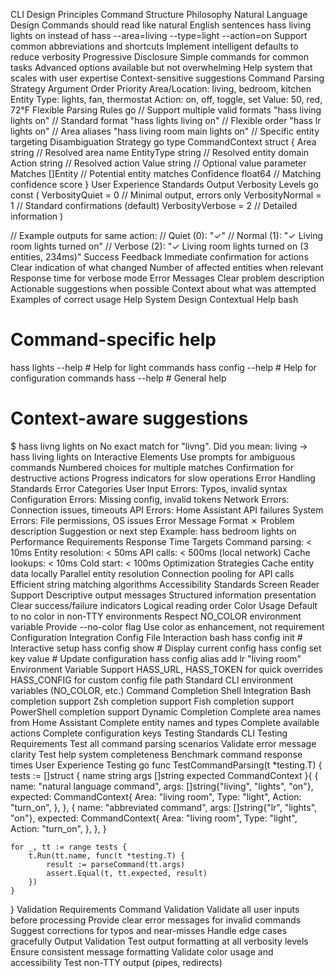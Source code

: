 CLI Design Principles
Command Structure Philosophy
Natural Language Design
Commands should read like natural English sentences
hass living lights on instead of hass --area=living --type=light --action=on
Support common abbreviations and shortcuts
Implement intelligent defaults to reduce verbosity
Progressive Disclosure
Simple commands for common tasks
Advanced options available but not overwhelming
Help system that scales with user expertise
Context-sensitive suggestions
Command Parsing Strategy
Argument Order Priority
Area/Location: living, bedroom, kitchen
Entity Type: lights, fan, thermostat
Action: on, off, toggle, set
Value: 50, red, 72°F
Flexible Parsing Rules
go
// Support multiple valid formats
"hass living lights on"           // Standard format
"hass lights living on"           // Flexible order
"hass lr lights on"              // Area aliases
"hass living room main lights on" // Specific entity targeting
Disambiguation Strategy
go
type CommandContext struct {
    Area        string   // Resolved area name
    EntityType  string   // Resolved entity domain
    Action      string   // Resolved action
    Value       string   // Optional value parameter
    Matches     []Entity // Potential entity matches
    Confidence  float64  // Matching confidence score
}
User Experience Standards
Output Verbosity Levels
go
const (
    VerbosityQuiet  = 0 // Minimal output, errors only
    VerbosityNormal = 1 // Standard confirmations (default)
    VerbosityVerbose = 2 // Detailed information
)

// Example outputs for same action:
// Quiet (0):   "✓"
// Normal (1):  "✓ Living room lights turned on"
// Verbose (2): "✓ Living room lights turned on (3 entities, 234ms)"
Success Feedback
Immediate confirmation for actions
Clear indication of what changed
Number of affected entities when relevant
Response time for verbose mode
Error Messages
Clear problem description
Actionable suggestions when possible
Context about what was attempted
Examples of correct usage
Help System Design
Contextual Help
bash
# Command-specific help
hass lights --help          # Help for light commands
hass config --help          # Help for configuration commands
hass --help                 # General help

# Context-aware suggestions
$ hass livng lights on
No exact match for "livng". Did you mean:
  living → hass living lights on
Interactive Elements
Use prompts for ambiguous commands
Numbered choices for multiple matches
Confirmation for destructive actions
Progress indicators for slow operations
Error Handling Standards
Error Categories
User Input Errors: Typos, invalid syntax
Configuration Errors: Missing config, invalid tokens
Network Errors: Connection issues, timeouts
API Errors: Home Assistant API failures
System Errors: File permissions, OS issues
Error Message Format
✗ Problem description
  Suggestion or next step
  Example: hass bedroom lights on
Performance Requirements
Response Time Targets
Command parsing: < 10ms
Entity resolution: < 50ms
API calls: < 500ms (local network)
Cache lookups: < 10ms
Cold start: < 100ms
Optimization Strategies
Cache entity data locally
Parallel entity resolution
Connection pooling for API calls
Efficient string matching algorithms
Accessibility Standards
Screen Reader Support
Descriptive output messages
Structured information presentation
Clear success/failure indicators
Logical reading order
Color Usage
Default to no color in non-TTY environments
Respect NO_COLOR environment variable
Provide --no-color flag
Use color as enhancement, not requirement
Configuration Integration
Config File Interaction
bash
hass config init           # Interactive setup
hass config show          # Display current config
hass config set key value # Update configuration
hass config alias add lr "living room"
Environment Variable Support
HASS_URL, HASS_TOKEN for quick overrides
HASS_CONFIG for custom config file path
Standard CLI environment variables (NO_COLOR, etc.)
Command Completion
Shell Integration
Bash completion support
Zsh completion support
Fish completion support
PowerShell completion support
Dynamic Completion
Complete area names from Home Assistant
Complete entity names and types
Complete available actions
Complete configuration keys
Testing Standards
CLI Testing Requirements
Test all command parsing scenarios
Validate error message clarity
Test help system completeness
Benchmark command response times
User Experience Testing
go
func TestCommandParsing(t *testing.T) {
    tests := []struct {
        name     string
        args     []string
        expected CommandContext
    }{
        {
            name: "natural language command",
            args: []string{"living", "lights", "on"},
            expected: CommandContext{
                Area:   "living room",
                Type:   "light",
                Action: "turn_on",
            },
        },
        {
            name: "abbreviated command",
            args: []string{"lr", "lights", "on"},
            expected: CommandContext{
                Area:   "living room",
                Type:   "light",
                Action: "turn_on",
            },
        },
    }

    for _, tt := range tests {
        t.Run(tt.name, func(t *testing.T) {
            result := parseCommand(tt.args)
            assert.Equal(t, tt.expected, result)
        })
    }
}
Validation Requirements
Command Validation
Validate all user inputs before processing
Provide clear error messages for invalid commands
Suggest corrections for typos and near-misses
Handle edge cases gracefully
Output Validation
Test output formatting at all verbosity levels
Ensure consistent message formatting
Validate color usage and accessibility
Test non-TTY output (pipes, redirects)
